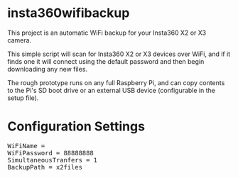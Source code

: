 # insta360wifibackup

This project is an automatic WiFi backup for your Insta360 X2 or X3 camera.

This simple script will scan for Insta360 X2 or X3 devices over WiFi, and if it finds one it will connect using the default password and then begin downloading any new files.

The rough prototype runs on any full Raspberry Pi, and can copy contents to the Pi's SD boot drive or an external USB device (configurable in the setup file).

Configuration Settings
=====================
<pre>
WiFiName = 
WiFiPassword = 88888888
SimultaneousTranfers = 1
BackupPath = x2files
</pre>
